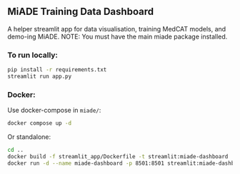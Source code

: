 ## MiADE Training Data Dashboard

A helper streamlit app for data visualisation, training MedCAT models, and demo-ing MiADE. NOTE: You must have the main miade package installed.

### To run locally:
```bash
pip install -r requirements.txt
streamlit run app.py
```
### Docker:
Use docker-compose in `miade/`:
```bash
docker compose up -d
```
Or standalone:
```bash
cd ..
docker build -f streamlit_app/Dockerfile -t streamlit:miade-dashboard .     
docker run -d --name miade-dashboard -p 8501:8501 streamlit:miade-dashboard
```